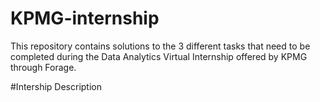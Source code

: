 # KPMG-internship
This repository contains solutions to the 3 different tasks that need to be completed during the Data Analytics Virtual Internship offered by KPMG through Forage.

#Intership Description
